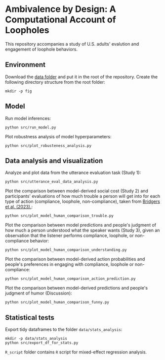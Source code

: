 # Ambivalence by Design: A Computational Account of Loopholes

This repository accompanies a study of U.S. adults' evalution and engagement of loophole behaviors.

## Environment

Download the [data folder](https://osf.io/hxpez/) and put it in the root of the repository. Create the following directory structure from the root folder:

```
mkdir -p fig
```

## Model

Run model inferences:
```
python src/run_model.py
```

Plot robustness analysis of model hyperparameters:
```
python src/plot_robusteness_analysis.py
```

## Data analysis and visualization

Analyze and plot data from the utterance evaluation task (Study 1):

```
python src/utterance_eval_data_analysis.py
```

Plot the comparison between model-derived social cost (Study 2) and participants' evaluations
of how much trouble a person will get into for each type of action (compliance, loophole,
non-compliance), taken from [Bridgers et al. (2023).](https://osf.io/preprints/psyarxiv/cnxzv):

```
python src/plot_model_human_comparison_trouble.py
```

Plot the comparison between model predictions and people's judgment of how much a
person understood what the speaker wants (Study 3), given an observation that the listener
performs compliance, loophole, or non-compliance behavior:


```
python src/plot_model_human_comparison_understanding.py
```

Plot the comparison between model-derived action probabilities and people's preferences in engaging with compliance,
loophole or non-compliance:


```
python src/plot_model_human_comparison_action_prediction.py
```


Plot the comparison between model-derived predictions and people's judgment of humor (Discussion):


```
python src/plot_model_human_comparison_funny.py
```

## Statistical tests

Export tidy dataframes to the folder `data/stats_analysis`:

```
mkdir -p data/stats_analysis
python src/export_df_for_stats.py
```

`R_script` folder contains `R` script for mixed-effect regression analysis.